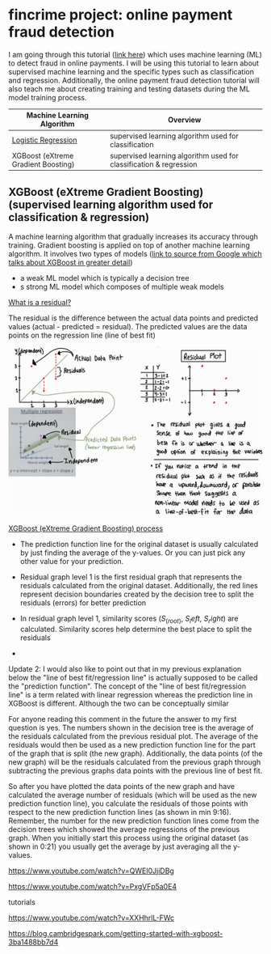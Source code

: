 # fincrime project: online payment fraud detection

I am going through this tutorial ([link here](https://www.geeksforgeeks.org/online-payment-fraud-detection-using-machine-learning-in-python/)) which uses machine learning (ML) to detect fraud in online payments. I will be using this tutorial to learn about supervised machine learning and the specific types such as classification and regression. Additionally, the online payment fraud detection tutorial will also teach me about creating training and testing datasets during the ML model training process.

| Machine Learning Algorithm  | Overview |
| ------------- | ------------- |
| [Logistic Regression](https://github.com/hsarfraz/fincrime-online-payment-fraud-detection-/blob/main/logistic%20regression.md)  | supervised learning algorithm used for classification  | 
| XGBoost (eXtreme Gradient Boosting)  | supervised learning algorithm used for classification & regression  |



## XGBoost (eXtreme Gradient Boosting) (supervised learning algorithm used for classification & regression)

A machine learning algorithm that gradually increases its accuracy through training. Gradient boosting is applied on top of another machine learning algorithm. It involves two types of models ([link to source from Google which talks about XGBoost in greater detail](https://developers.google.com/machine-learning/decision-forests/intro-to-gbdt))

* a weak ML model which is typically a decision tree
* s strong ML model which composes of multiple weak models

<ins> What is a residual? </ins>

The residual is the difference between the actual data points and predicted values (actual - predicted = residual). The predicted values are the data points on the regression line (line of best fit)

<img src="images/Residual_plot.jpg" width="700">

<ins> XGBoost (eXtreme Gradient Boosting) process  </ins>

* The prediction function line for the original dataset is usually calculated by just finding the average of the y-values. Or you can just pick any other value for your prediction.
* Residual graph level 1 is the first residual graph that represents the residuals calculated from the original dataset. Additionally, the red lines represent decision boundaries created by the decision tree to split the residuals (errors) for better prediction
* In residual graph level 1, similarity scores ($S_(root)$, $S_left$, $S_right$) are calculated. Similarity scores help determine the best place to split the residuals 

* 
Update 2: I would also like to point out that in my previous explanation below the "line of best fit/regression line" is actually supposed to be called the "prediction function". The concept of the "line of best fit/regression line" is a term related with linear regression whereas the prediction line in XGBoost is different. Although the two can be conceptually similar 

For anyone reading this comment in the future the answer to my first question is yes. The numbers shown in the decision tree is the average of the residuals calculated from the previous residual plot. The average of the residuals would then be used as a new prediction function line for the part of the graph that is split (the new graph). Additionally, the data points (of the new graph) will be the residuals calculated from the previous graph through subtracting the previous graphs data points with the previous line of best fit. 

So after you have plotted the data points of the new graph and have calculated the average number of residuals (which will be used as the new prediction function line), you calculate the residuals of those points with respect to the new prediction function lines (as shown in min 9:16). Remember, the number for the new prediction function lines come from the decision trees which showed the average regressions of the previous graph. When you initially start this process using the original dataset (as shown in 0:21) you usually get the average by just averaging all the y-values. 



https://www.youtube.com/watch?v=QWEI0JjiDBg

https://www.youtube.com/watch?v=PxgVFp5a0E4

tutorials

https://www.youtube.com/watch?v=XXHhrlL-FWc

https://blog.cambridgespark.com/getting-started-with-xgboost-3ba1488bb7d4


